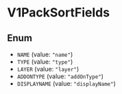 # V1PackSortFields

## Enum

* `NAME` (value: `"name"`)
* `TYPE` (value: `"type"`)
* `LAYER` (value: `"layer"`)
* `ADDONTYPE` (value: `"addOnType"`)
* `DISPLAYNAME` (value: `"displayName"`)

